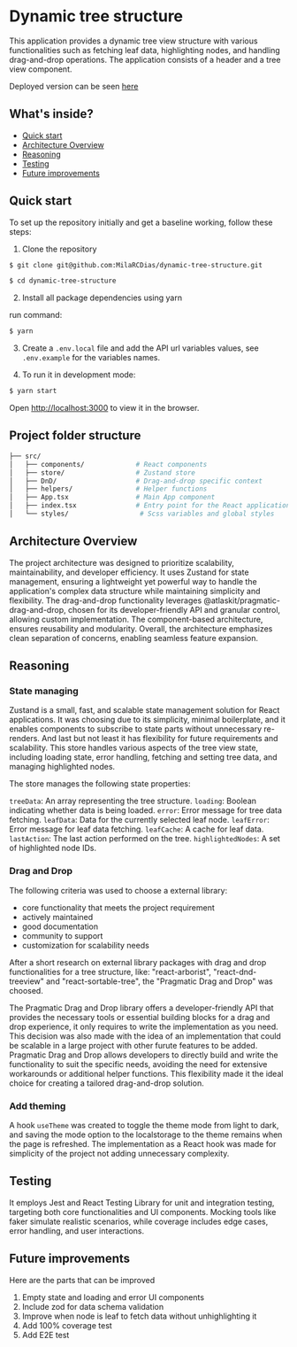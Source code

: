 # Dynamic tree structure 

This application provides a dynamic tree view structure with various functionalities such as fetching leaf data, highlighting nodes, and handling drag-and-drop operations. The application consists of a header and a tree view component.

Deployed version can be seen [here](https://dynamic-tree-structure.netlify.app/)

## What's inside?

- [Quick start](#quick-start)
- [Architecture Overview](#architecture-overview)
- [Reasoning](#reasoning)
- [Testing](#testing)
- [Future improvements](#future-improvements)


## Quick start
To set up the repository initially and get a baseline working, follow these steps:

1. Clone the repository
```bash
$ git clone git@github.com:MilaRCDias/dynamic-tree-structure.git

$ cd dynamic-tree-structure
```

2. Install all package dependencies using yarn

run command:

```bash
$ yarn
```

3. Create a `.env.local` file and add the API url variables values, see `.env.example` for the variables names.


4. To run it in development mode:


```bash
$ yarn start
```
Open [http://localhost:3000](http://localhost:3000) to view it in the browser.


## Project folder structure
```bash
├── src/               
│   ├── components/             # React components
│   ├── store/                  # Zustand store 
│   ├── DnD/                    # Drag-and-drop specific context
│   ├── helpers/                # Helper functions
│   ├── App.tsx                 # Main App component
│   ├── index.tsx               # Entry point for the React application
│   └── styles/                  # Scss variables and global styles
```


## Architecture Overview

The project architecture was designed to prioritize scalability, maintainability, and developer efficiency. It uses Zustand for state management, ensuring a lightweight yet powerful way to handle the application's complex data structure while maintaining simplicity and flexibility. The drag-and-drop functionality leverages @atlaskit/pragmatic-drag-and-drop, chosen for its developer-friendly API and granular control, allowing custom implementation. The component-based architecture, ensures reusability and modularity. Overall, the architecture emphasizes clean separation of concerns, enabling seamless feature expansion.


## Reasoning

### State managing

Zustand is a small, fast, and scalable state management solution for React applications. It was choosing due to its simplicity, minimal boilerplate, and it enables components to subscribe to state parts without unnecessary re-renders. And last but not least it has flexibility for future requirements and scalability.
This store handles various aspects of the tree view state, including loading state, error handling, fetching and setting tree data, and managing highlighted nodes.

The store manages the following state properties:

`treeData`: An array representing the tree structure.
`loading`: Boolean indicating whether data is being loaded.
`error`: Error message for tree data fetching.
`leafData`: Data for the currently selected leaf node.
`leafError`: Error message for leaf data fetching.
`leafCache`: A cache for leaf data.
`lastAction`: The last action performed on the tree.
`highlightedNodes`: A set of highlighted node IDs.



### Drag and Drop

The following criteria was used to choose a external library: 
- core functionality that meets the project requirement
- actively maintained
- good documentation 
- community to support 
- customization for scalability needs

After a short research on external library packages with drag and drop functionalities for a tree structure, like: "react-arborist", "react-dnd-treeview" and "react-sortable-tree", the "Pragmatic Drag and Drop" was choosed.

The Pragmatic Drag and Drop library offers a developer-friendly API that provides the necessary tools or essential building blocks for a drag and drop experience, it only requires to write the implementation as you need. This decision was also made with the idea of an implementation that could be scalable in a large project with other furute features to be added.   
Pragmatic Drag and Drop allows developers to directly build and write the functionality to suit the specific needs, avoiding the need for extensive workarounds or additional helper functions. This flexibility made it the ideal choice for creating a tailored drag-and-drop solution.


### Add theming

A hook `useTheme` was created to toggle the theme mode from light to dark, and saving the mode option to the localstorage to the theme remains when the page is refreshed. 
The implementation as a React hook was made for simplicity of the project not adding unnecessary complexity.


## Testing

It employs Jest and React Testing Library for unit and integration testing, targeting both core functionalities and UI components. Mocking tools like faker simulate realistic scenarios, while coverage includes edge cases, error handling, and user interactions. 



## Future improvements

Here are the parts that can be improved

1. Empty state and loading and error UI components
1. Include zod for data schema validation
1. Improve when node is leaf to fetch data without unhighlighting it
1. Add 100% coverage test
1. Add E2E test
